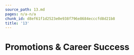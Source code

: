 ```yaml
---
source_path: 13.md
pages: n/a-n/a
chunk_id: d8ef61f1d2523e0e938f796e8684ecccfd8d21b8
title: '13'
---
```

# Promotions & Career Success
